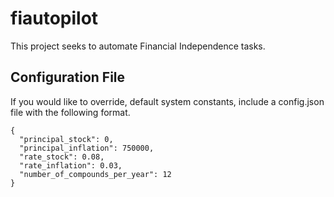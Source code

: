 # fiautopilot

This project seeks to automate Financial Independence tasks.

## Configuration File

If you would like to override, default system constants, include a config.json file with the following format.

```
{
  "principal_stock": 0,
  "principal_inflation": 750000,
  "rate_stock": 0.08,
  "rate_inflation": 0.03,
  "number_of_compounds_per_year": 12
}
```
